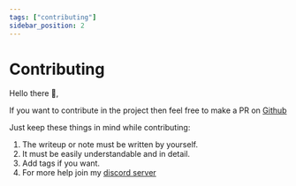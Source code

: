 ```yaml
---
tags: ["contributing"]
sidebar_position: 2
---
```


# Contributing

Hello there 👋,

If you want to contribute in the project then feel free to make a PR on <a href="https://github.com/shivam1317/Cybernotes">Github</a>

Just keep these things in mind while contributing:

1. The writeup or note must be written by yourself.
2. It must be easily understandable and in detail.
3. Add tags if you want.
4. For more help join my <a href="https://discord.gg/wXQAxT8X9d">discord server</a>
